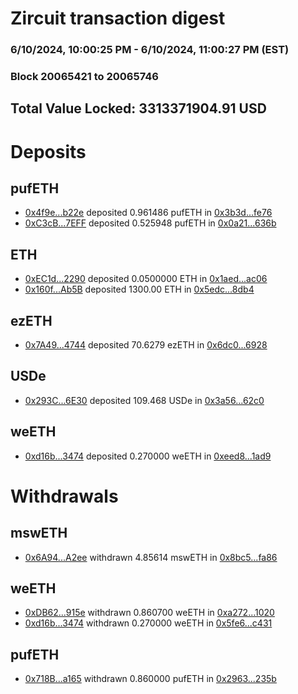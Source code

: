 # Zircuit transaction digest
### 6/10/2024, 10:00:25 PM - 6/10/2024, 11:00:27 PM (EST)
### Block 20065421 to 20065746

## Total Value Locked: 3313371904.91 USD

# Deposits
## pufETH
- [0x4f9e...b22e](https://etherscan.io/address/0x4f9e95822Cc6331f04d48dfb56E61c25275ab22e) deposited 0.961486 pufETH in [0x3b3d...fe76](https://etherscan.io/tx/0x4f9e95822Cc6331f04d48dfb56E61c25275ab22e)
- [0xC3cB...7EFF](https://etherscan.io/address/0xC3cB47f1d74abc82Cc9acd748c9C6714F9c77EFF) deposited 0.525948 pufETH in [0x0a21...636b](https://etherscan.io/tx/0xC3cB47f1d74abc82Cc9acd748c9C6714F9c77EFF)
## ETH
- [0xEC1d...2290](https://etherscan.io/address/0xEC1df98dB780b59E3C43fDE9852562e782182290) deposited 0.0500000 ETH in [0x1aed...ac06](https://etherscan.io/tx/0xEC1df98dB780b59E3C43fDE9852562e782182290)
- [0x160f...Ab5B](https://etherscan.io/address/0x160f6eF9fCddE6ff3Febc7a57eDBFd476a8AAb5B) deposited 1300.00 ETH in [0x5edc...8db4](https://etherscan.io/tx/0x160f6eF9fCddE6ff3Febc7a57eDBFd476a8AAb5B)
## ezETH
- [0x7A49...4744](https://etherscan.io/address/0x7A493Be5c2ce014cD049Bf178a1ac0Db1B434744) deposited 70.6279 ezETH in [0x6dc0...6928](https://etherscan.io/tx/0x7A493Be5c2ce014cD049Bf178a1ac0Db1B434744)
## USDe
- [0x293C...6E30](https://etherscan.io/address/0x293C6937D8D82e05B01335F7B33FBA0c8e256E30) deposited 109.468 USDe in [0x3a56...62c0](https://etherscan.io/tx/0x293C6937D8D82e05B01335F7B33FBA0c8e256E30)
## weETH
- [0xd16b...3474](https://etherscan.io/address/0xd16bfE417fe3cB3f7feD86F22553a927fC553474) deposited 0.270000 weETH in [0xeed8...1ad9](https://etherscan.io/tx/0xd16bfE417fe3cB3f7feD86F22553a927fC553474)
# Withdrawals
## mswETH
- [0x6A94...A2ee](https://etherscan.io/address/0x6A9463287E32C0902819396c3AED355e2190A2ee) withdrawn 4.85614 mswETH in [0x8bc5...fa86](https://etherscan.io/tx/0x6A9463287E32C0902819396c3AED355e2190A2ee)
## weETH
- [0xDB62...915e](https://etherscan.io/address/0xDB62beb09E34aa6b771ebb3b0a5E7e35224e915e) withdrawn 0.860700 weETH in [0xa272...1020](https://etherscan.io/tx/0xDB62beb09E34aa6b771ebb3b0a5E7e35224e915e)
- [0xd16b...3474](https://etherscan.io/address/0xd16bfE417fe3cB3f7feD86F22553a927fC553474) withdrawn 0.270000 weETH in [0x5fe6...c431](https://etherscan.io/tx/0xd16bfE417fe3cB3f7feD86F22553a927fC553474)
## pufETH
- [0x718B...a165](https://etherscan.io/address/0x718Bb3A3e48dB11250788388039c2C4EB2dAa165) withdrawn 0.860000 pufETH in [0x2963...235b](https://etherscan.io/tx/0x718Bb3A3e48dB11250788388039c2C4EB2dAa165)
